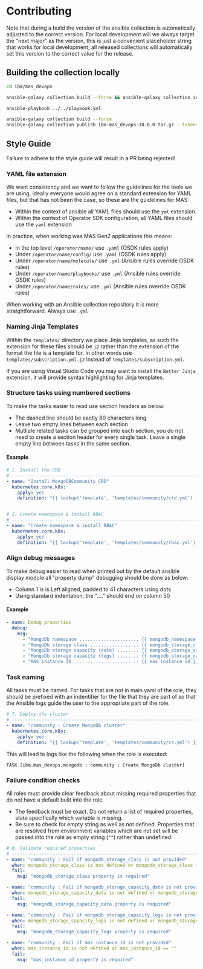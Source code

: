 # Contributing

Note that during a build the version of the ansible collection is automatically adjusted to the correct version.  For local development will we always target the "next major" as the version, this is just a convenient placeholder string that works for local development; all released collections will automatically set this version to the correct value for the release.

## Building the collection locally

```bash
cd ibm/mas_devops

ansible-galaxy collection build --force && ansible-galaxy collection install ibm-mas_devops-10.0.0.tar.gz --force

ansible-playbook ../../playbook.yml
```

```bash
ansible-galaxy collection build --force
ansible-galaxy collection publish ibm-mas_devops-10.0.0.tar.gz --token=$ANSIBLE_GALAXY_TOKEN
```

## Style Guide
Failure to adhere to the style guide will result in a PR being rejected!

### YAML file extension
We want consistency and we want to follow the guidelines for the tools we are using, ideally everyone would agree on a standard extension for YAML files, but that has not been the case, so these are the guidelines for MAS:

- Within the context of ansible all YAML files should use the `yml` extension.
- Within the context of Operator SDK configuration, all YAML files should use the `yaml` extension

In practice, when working was MAS Gen2 applications this means:
- In the top level `/operator/name/` use `.yaml` (OSDK rules apply)
- Under `/operator/name/config/` use `.yaml` (OSDK rules apply)
- Under `/operator/name/molecule/` use `.yml` (Ansible rules override OSDK rules)
- Under `/operator/name/playbooks/` use `.yml` (Ansible rules override OSDK rules)
- Under `/operator/name/roles/` use `.yml` (Ansible rules override OSDK rules)

When working with an Ansible collection repository it is more straightforward.  Always use `.yml`

### Naming Jinja Templates
Within the `templates/` directory we place Jinja templates, as such the extension for these files should be `j2` rather than the extension of the format the file is a template for.  In other words use `templates/subscription.yml.j2` instead of `templates/subscription.yml`.

If you are using Visual Studio Code you may want to install the `Better Jinja` extension, it will provide syntax highlighting for Jinja templates.

### Structure tasks using numbered sections
To make the tasks easier to read use section headers as below:
- The dashed line should be eactly 80 characters long
- Leave two empty lines between each section
- Mutliple related tasks can be grouped into each section, you do not need to create a section header for every single task.  Leave a single empty line between tasks in the same section.

#### Example
```yaml
# 1. Install the CRD
# -----------------------------------------------------------------------------
- name: "Install MongoDBCommunity CRD"
  kubernetes.core.k8s:
    apply: yes
    definition: "{{ lookup('template', 'templates/community/crd.yml') }}"


# 2. Create namespace & install RBAC
# -----------------------------------------------------------------------------
- name: "Create namespace & install RBAC"
  kubernetes.core.k8s:
    apply: yes
    definition: "{{ lookup('template', 'templates/community/rbac.yml') }}"
```

### Align debug messages
To make debug easier to read when printed out by the default ansible display module all "property dump" debugging should be done as below:
- Column 1 is is Left aligned, padded to 41 characters using dots
- Using standard indentation, the "...." should end on column 50

#### Example
```yaml
- name: Debug properties
  debug:
    msg:
      - "MongoDb namespace ...................... {{ mongodb_namespace }}"
      - "MongoDb storage class .................. {{ mongodb_storage_class }}"
      - "MongoDb storage capacity (data) ........ {{ mongodb_storage_capacity_data }}"
      - "MongoDb storage capacity (logs) ........ {{ mongodb_storage_capacity_logs }}"
      - "MAS instance ID ........................ {{ mas_instance_id }}"
```

### Task naming
All tasks must be named.  For tasks that are not in main.yaml of the role, they should be prefixed with an indentifier for the file that they are part of so that the Ansible logs guide the user to the appropriate part of the role.

```yaml
# 7. Deploy the cluster
# -----------------------------------------------------------------------------
- name: "community : Create MongoDb cluster"
  kubernetes.core.k8s:
    apply: yes
    definition: "{{ lookup('template', 'templates/community/cr.yml') }}"
```

This will lead to logs like the following when the role is executed:
```
TASK [ibm.mas_devops.mongodb : community : Create MongoDb cluster]
```

### Failure condition checks
All roles must provide clear feedback about missing required properties that do not have a default built into the role.
- The feedback must be exact.  Do not return a list of required properties, state specifically which variable is missing.
- Be sure to check for empty string as well as not defined.  Properties that are resolved from environment variables which are not set will be passed into the role as empty string (`""`) rather than undefined.

```yaml
# 0. Validate required properties
# -----------------------------------------------------------------------------
- name: "community : Fail if mongodb_storage_class is not provided"
  when: mongodb_storage_class is not defined or mongodb_storage_class == ""
  fail:
    msg: "mongodb_storage_class property is required"

- name: "community : Fail if mongodb_storage_capacity_data is not provided"
  when: mongodb_storage_capacity_data is not defined or mongodb_storage_capacity_data == ""
  fail:
    msg: "mongodb_storage_capacity_data property is required"

- name: "community : Fail if mongodb_storage_capacity_logs is not provided"
  when: mongodb_storage_capacity_logs is not defined or mongodb_storage_capacity_logs == ""
  fail:
    msg: "mongodb_storage_capacity_logs property is required"

- name: "community : Fail if mas_instance_id is not provided"
  when: mas_instance_id is not defined or mas_instance_id == ""
  fail:
    msg: "mas_instance_id property is required"
```
